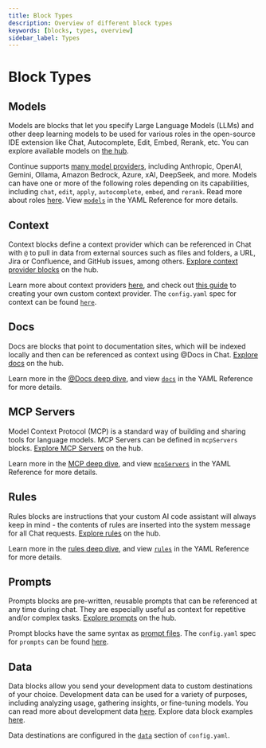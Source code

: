 ```yaml
---
title: Block Types
description: Overview of different block types
keywords: [blocks, types, overview]
sidebar_label: Types
---
```


# Block Types

## Models

Models are blocks that let you specify Large Language Models (LLMs) and other deep learning models to be used for various roles in the open-source IDE extension like Chat, Autocomplete, Edit, Embed, Rerank, etc. You can explore available models on [the hub](https://hub.continue.dev/explore/models).

Continue supports [many model providers](../../advanced/model-providers/top-level/openai.mdx), including Anthropic, OpenAI, Gemini, Ollama, Amazon Bedrock, Azure, xAI, DeepSeek, and more. Models can have one or more of the following roles depending on its capabilities, including `chat`, `edit`, `apply`, `autocomplete`, `embed`, and `rerank`. Read more about roles [here](../../advanced/model-roles/00-intro.mdx). View [`models`](../../advanced/reference#models) in the YAML Reference for more details.

## Context

Context blocks define a context provider which can be referenced in Chat with `@` to pull in data from external sources such as files and folders, a URL, Jira or Confluence, and GitHub issues, among others. [Explore context provider blocks](https://hub.continue.dev/explore/context) on the hub.

Learn more about context providers [here](../../advanced/reference#context), and check out [this guide](../../guides/build-your-own-context-provider.mdx) to creating your own custom context provider. The `config.yaml` spec for context can be found [`here`](../../advanced/reference#context).

## Docs

Docs are blocks that point to documentation sites, which will be indexed locally and then can be referenced as context using @Docs in Chat. [Explore docs](https://hub.continue.dev/explore/docs) on the hub.

Learn more in the [@Docs deep dive](../../advanced/deep-dives/docs.mdx), and view [`docs`](../../advanced/reference#docs) in the YAML Reference for more details.

## MCP Servers

Model Context Protocol (MCP) is a standard way of building and sharing tools for language models. MCP Servers can be defined in `mcpServers` blocks. [Explore MCP Servers](https://hub.continue.dev/explore/mcp) on the hub.

Learn more in the [MCP deep dive](../../advanced/deep-dives/mcp.mdx), and view [`mcpServers`](../../advanced/reference#mcpservers) in the YAML Reference for more details.

## Rules

Rules blocks are instructions that your custom AI code assistant will always keep in mind - the contents of rules are inserted into the system message for all Chat requests. [Explore rules](https://hub.continue.dev/explore/rules) on the hub.

Learn more in the [rules deep dive](../../advanced/deep-dives/rules.mdx), and view [`rules`](../../advanced/reference#rules) in the YAML Reference for more details.

## Prompts

Prompts blocks are pre-written, reusable prompts that can be referenced at any time during chat. They are especially useful as context for repetitive and/or complex tasks. [Explore prompts](https://hub.continue.dev/explore/prompts) on the hub.

Prompt blocks have the same syntax as [prompt files](../../advanced/deep-dives/prompts.md). The `config.yaml` spec for `prompts` can be found [here](../../advanced/reference#prompts).

## Data

Data blocks allow you send your development data to custom destinations of your choice. Development data can be used for a variety of purposes, including analyzing usage, gathering insights, or fine-tuning models. You can read more about development data [here](../../advanced/deep-dives/development-data.md). Explore data block examples [here](https://hub.continue.dev/explore/data).

Data destinations are configured in the [`data`](../../advanced/reference#data) section of `config.yaml`.
